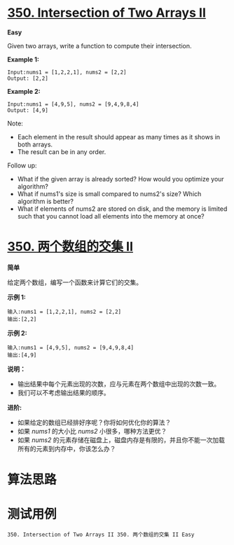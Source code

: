 # [350. Intersection of Two Arrays II][enTitle]

**Easy**

Given two arrays, write a function to compute their intersection.

**Example 1:** 

```
Input:nums1 = [1,2,2,1], nums2 = [2,2]
Output: [2,2]
```


**Example 2:** 

```
Input:nums1 = [4,9,5], nums2 = [9,4,9,8,4]
Output: [4,9]
```



Note:

- Each element in the result should appear as many times as it shows in both arrays. 
- The result can be in any order.

Follow up:

- What if the given array is already sorted? How would you optimize your algorithm? 
- What if nums1's size is small compared to nums2's size? Which algorithm is better? 
- What if elements of nums2 are stored on disk, and the memory is limited such that you cannot load all elements into the memory at once?


# [350. 两个数组的交集 II][cnTitle]

**简单**

给定两个数组，编写一个函数来计算它们的交集。

**示例 1:** 

```
输入:nums1 = [1,2,2,1], nums2 = [2,2]
输出:[2,2]

```

**示例 2:** 

```
输入:nums1 = [4,9,5], nums2 = [9,4,9,8,4]
输出:[4,9]
```

**说明：** 

- 输出结果中每个元素出现的次数，应与元素在两个数组中出现的次数一致。 
- 我们可以不考虑输出结果的顺序。

**进阶:** 

- 如果给定的数组已经排好序呢？你将如何优化你的算法？ 
- 如果  *nums1* 的大小比  *nums2* 小很多，哪种方法更优？ 
- 如果  *nums2* 的元素存储在磁盘上，磁盘内存是有限的，并且你不能一次加载所有的元素到内存中，你该怎么办？




# 算法思路

# 测试用例
```
350. Intersection of Two Arrays II 350. 两个数组的交集 II Easy
```

[enTitle]: https://leetcode.com/problems/intersection-of-two-arrays-ii/
[cnTitle]: https://leetcode-cn.com/problems/intersection-of-two-arrays-ii/

